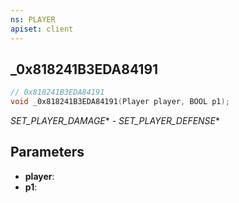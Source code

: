 ```yaml
---
ns: PLAYER
apiset: client
---
```

## _0x818241B3EDA84191

```c
// 0x818241B3EDA84191
void _0x818241B3EDA84191(Player player, BOOL p1);
```

_SET_PLAYER_DAMAGE_* - _SET_PLAYER_DEFENSE_*

## Parameters
* **player**:
* **p1**: